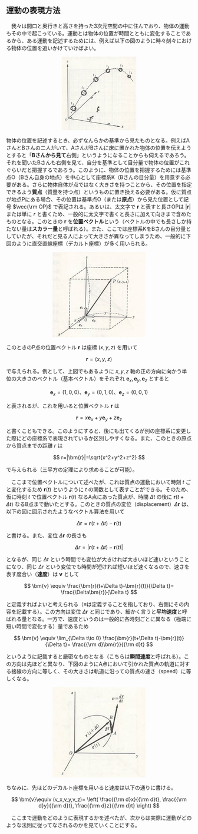 
## 運動の表現方法

　我々は間口と奥行きと高さを持った3次元空間の中に住んでおり、物体の運動もその中で起こっている。運動とは物体の位置が時間とともに変化することであるから、ある運動を記述するためには、例えば以下の図のように時々刻々における物体の位置を追いかけていけばよい。

<p align="center">
    <img width="40%" src="images/motion.png">
</p>

物体の位置を記述するとき、必ずなんらかの基準から見たものとなる。例えばAさんとBさんの二人がいて、AさんがBさんに床に置かれた物体の位置を伝えようとすると「**Bさんから見て**右側」というようになることからも伺えるであろう。それを聞いたBさんも右側を見て、自分を基準として目分量で物体の位置がこれぐらいだと把握するであろう。このように、物体の位置を把握するためには基準点O（Bさん自身の地点）を中心として座標系K（Bさんの目分量）を用意する必要がある。さらに物体自体が点ではなく大きさを持つことから、その位置を指定できるよう**質点**（質量を持つ点）というものに置き換える必要がある。仮に質点が地点Pにある場合、その位置は基準点O（または**原点**）から見た位置として記号 $\vec{\rm OP}$ で表記される。あるいは、太文字で $\bm{r}$ と表すと長さOPは $|\bm{r}|$ または単に $r$ と書くため、一般的に太文字で書くと長さに加えて向きまで含めたものとなる。このときの $\bm{r}$ を**位置ベクトル**という（ベクトルの中でも長さしか持たない量は**スカラー量**と呼ばれる）。また、ここでは座標系KをBさんの目分量としていたが、それだと見る人によって大きさが異なってしまうため、一般的に下図のように直交直線座標（デカルト座標）が多く用いられる。

<p align="center">
    <img width="50%" src="images/rectangular_system.png">
</p>

このときのP点の位置ベクトル $\bm{r}$ は座標 $(x,y,z)$ を用いて

$$ \bm{r}=(x,y,z) $$

で与えられる。例として、上図でもあるように $x,y,z$ 軸の正の方向に向かう単位の大きさのベクトル（基本ベクトル）をそれぞれ $\bm{e}_x,\bm{e}_y,\bm{e}_z$ とすると

$$
    \bm{e}_x=(1,0,0)、 
    \bm{e}_y=(0,1,0)、
    \bm{e}_z=(0,0,1)
$$

と表されるが、これを用いると位置ベクトル $\bm{r}$ は

$$ \bm{r}=x\bm{e}_x+y\bm{e}_y+z\bm{e}_z $$

と書くこともできる。このようにすると、後にも出てくるが別の座標系に変更した際にどの座標系で表現されているか区別しやすくなる。また、このときの原点から質点までの距離 $r$ は

$$ 
    r=|\bm{r}|=\sqrt{x^2+y^2+z^2} 
$$

で与えられる（三平方の定理により求めることが可能）。

　ここまで位置ベクトルについて述べたが、これは質点の運動において時刻 $t$ ごと変化するため $\boldsymbol{r}(t)$ というように $t$ の関数として表すことができる。そのため、仮に時刻 $t$ で位置ベクトル $\boldsymbol{r}(t)$ なるA点にあった質点が、時間 $\Delta t$ の後に $\boldsymbol{r}(t+\Delta t)$ なるB点まで動いたとする。このときの質点の変位（displacement）$\Delta\boldsymbol{r}$ は、以下の図に図示されたようなベクトル算法を用いて

$$ 
    \Delta\bm{r}=\bm{r}(t+\Delta t)-\bm{r}(t) 
$$

と書ける。また、変位 $\Delta\bm{r}$ の長さも

$$
    \Delta r=|\bm{r}(t+\Delta t)-\bm{r}(t) |
$$

となるが、同じ $\Delta t$ という時間でも変位が大きければ大きいほど速いということになり、同じ $\Delta r$ という変位でも時間が短ければ短いほど速くなるので、速さを表す度合い（**速度**）は $\bm{v}$ として

$$
    \bm{v} \equiv 
    \frac{\bm{r}(t+\Delta t)-\bm{r}(t)}{\Delta t}=
    \frac{\Delta\bm{r}}{\Delta t}
$$

と定義すればよいと考えられる（$\equiv$は定義することを指しており、右側にその内容を記載する）。この方向は変位 $\Delta\bm{r}$ と同じであり、細かく言うと**平均速度**と呼ばれる量となる。一方で、速度というのは一般的に各時刻ごとに異なる（極端に短い時間で変化する）量であるため

$$
    \bm{v} \equiv
    \lim_{\Delta t\to 0}
    \frac{\bm{r}(t+\Delta t)-\bm{r}(t)}{\Delta t}=
    \frac{{\rm d}\bm{r}}{{\rm d}t}
$$

というように記載すると厳密なものとなる（こちらは**瞬間速度**と呼ばれる）。この方向は先ほどと異なり、下図のようにA点において引かれた質点の軌道に対する接線の方向に等しく、その大きさは軌道に沿っての質点の速さ（speed）に等しくなる。

<p align="center">
    <img width="50%" src="images/dr_motion.png">
</p>

ちなみに、先ほどのデカルト座標を用いると速度は以下の通りに書ける。

$$
    \bm{v}\equiv
    (v_x,v_y,v_z)=
    \left(
        \frac{{\rm d}x}{{\rm d}t},
        \frac{{\rm d}y}{{\rm d}t},
        \frac{{\rm d}z}{{\rm d}t}
    \right)
$$

　ここまで運動をどのように表現するかを述べたが、次からは実際に運動がどのような法則に従ってなされるのかを見ていくことにする。